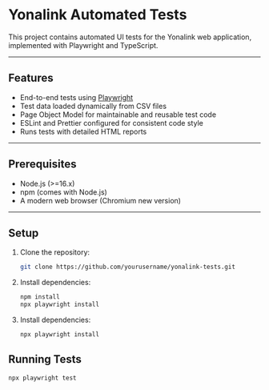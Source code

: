 # Yonalink Automated Tests

This project contains automated UI tests for the Yonalink web application, implemented with Playwright and TypeScript.

---

## Features

- End-to-end tests using [Playwright](https://playwright.dev/)
- Test data loaded dynamically from CSV files
- Page Object Model for maintainable and reusable test code
- ESLint and Prettier configured for consistent code style
- Runs tests with detailed HTML reports

---

## Prerequisites

- Node.js (>=16.x)
- npm (comes with Node.js)
- A modern web browser (Chromium new version)

---

## Setup

1. Clone the repository:

   ```bash
   git clone https://github.com/yourusername/yonalink-tests.git

2. Install dependencies:

   ```bash
   npm install
   npx playwright install

3. Install dependencies:

   ```bash
   npx playwright install

## Running Tests
    npx playwright test
